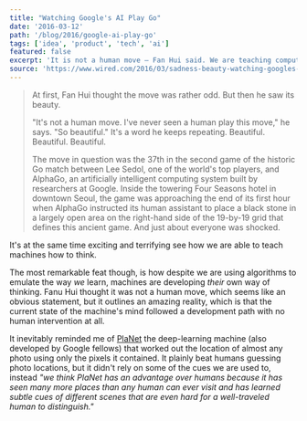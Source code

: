 ```yaml
---
title: "Watching Google's AI Play Go"
date: '2016-03-12'
path: '/blog/2016/google-ai-play-go'
tags: ['idea', 'product', 'tech', 'ai']
featured: false
excerpt: 'It is not a human move — Fan Hui said. We are teaching computers how to think.'
source: 'https://www.wired.com/2016/03/sadness-beauty-watching-googles-ai-play-go/'
---
```


> At first, Fan Hui thought the move was rather odd. But then he saw its beauty.
>
> "It's not a human move. I've never seen a human play this move," he says. "So beautiful." It's a word he keeps repeating. Beautiful. Beautiful. Beautiful.
>
> The move in question was the 37th in the second game of the historic Go match between Lee Sedol, one of the world's top players, and AlphaGo, an artificially intelligent computing system built by researchers at Google. Inside the towering Four Seasons hotel in downtown Seoul, the game was approaching the end of its first hour when AlphaGo instructed its human assistant to place a black stone in a largely open area on the right-hand side of the 19-by-19 grid that defines this ancient game. And just about everyone was shocked.

It's at the same time exciting and terrifying see how we are able to teach machines how to think.

The most remarkable feat though, is how despite we are using algorithms to emulate the way _we_ learn, machines are developing _their_ own way of thinking. Fanu Hui thought it was not a human move, which seems like an obvious statement, but it outlines an amazing reality, which is that the current state of the machine's mind followed a development path with no human intervention at all.

It inevitably reminded me of [PlaNet](https://www.technologyreview.com/s/600889/google-unveils-neural-network-with-superhuman-ability-to-determine-the-location-of-almost/) the deep-learning machine (also developed by Google fellows) that worked out the location of almost any photo using only the pixels it contained. It plainly beat humans guessing photo locations, but it didn't rely on some of the cues we are used to, instead _"we think PlaNet has an advantage over humans because it has seen many more places than any human can ever visit and has learned subtle cues of different scenes that are even hard for a well-traveled human to distinguish."_
